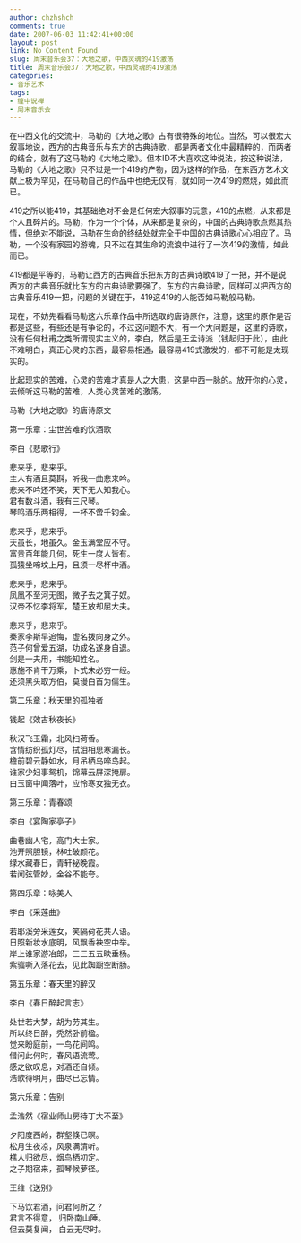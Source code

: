 ```yaml
---
author: chzhshch
comments: true
date: 2007-06-03 11:42:41+00:00
layout: post
link: No Content Found
slug: 周末音乐会37：大地之歌，中西灵魂的419激荡
title: 周末音乐会37：大地之歌，中西灵魂的419激荡
categories:
- 音乐艺术
tags:
- 缠中说禅
- 周末音乐会
---
```


			

在中西文化的交流中，马勒的《大地之歌》占有很特殊的地位。当然，可以很宏大叙事地说，西方的古典音乐与东方的古典诗歌，都是两者文化中最精粹的，而两者的结合，就有了这马勒的《大地之歌》。但本ID不大喜欢这种说法，按这种说法，马勒的《大地之歌》只不过是一个419的产物，因为这样的作品，在东西方艺术文献上极为罕见，在马勒自己的作品中也绝无仅有，就如同一次419的燃烧，如此而已。

419之所以能419，其基础绝对不会是任何宏大叙事的玩意，419的点燃，从来都是个人且碎片的。马勒，作为一个个体，从来都是复杂的，中国的古典诗歌点燃其热情，但绝对不能说，马勒在生命的终结处就完全于中国的古典诗歌心心相应了。马勒，一个没有家园的游魂，只不过在其生命的流浪中进行了一次419的激情，如此而已。

419都是平等的，马勒让西方的古典音乐把东方的古典诗歌419了一把，并不是说西方的古典音乐就比东方的古典诗歌要强了。东方的古典诗歌，同样可以把西方的古典音乐419一把，问题的关键在于，419这419的人能否如马勒般马勒。

现在，不妨先看看马勒这六乐章作品中所选取的唐诗原作，注意，这里的原作是否都是这些，有些还是有争论的，不过这问题不大，有一个大问题是，这里的诗歌，没有任何杜甫之类所谓现实主义的，李白，然后是王孟诗派（钱起归于此），由此不难明白，真正心灵的东西，最容易相通，最容易419式激发的，都不可能是太现实的。

比起现实的苦难，心灵的苦难才真是人之大患，这是中西一脉的。放开你的心灵，去倾听这马勒的苦难，人类心灵苦难的激荡。

马勒《大地之歌》的唐诗原文

  
第一乐章：尘世苦难的饮酒歌

李白《悲歌行》

悲来乎，悲来乎。  
主人有酒且莫斟，听我一曲悲来吟。  
悲来不吟还不笑，天下无人知我心。  
君有数斗酒，我有三尺琴。  
琴鸣酒乐两相得，一杯不啻千钧金。

悲来乎，悲来乎。  
天虽长，地虽久。金玉满堂应不守。  
富贵百年能几何，死生一度人皆有。  
孤猿坐啼坟上月，且须一尽杯中酒。  
  
悲来乎，悲来乎。  
凤凰不至河无图，微子去之箕子奴。  
汉帝不忆李将军，楚王放却屈大夫。  
  
悲来乎，悲来乎。  
秦家李斯早追悔，虚名拨向身之外。  
范子何曾爱五湖，功成名遂身自退。  
剑是一夫用，书能知姓名。  
惠施不肯干万乘，卜式未必穷一经。  
还须黑头取方伯，莫谩白首为儒生。  


第二乐章：秋天里的孤独者  
  
钱起《效古秋夜长》  
  
秋汉飞玉霜，北风扫荷香。  
含情纺织孤灯尽，拭泪相思寒漏长。  
檐前碧云静如水，月吊栖乌啼鸟起。  
谁家少妇事鸳机，锦幕云屏深掩扉。  
白玉窗中闻落叶，应怜寒女独无衣。  


第三乐章：青春颂

   
李白《宴陶家亭子》  
  
曲巷幽人宅，高门大士家。  
池开照胆镜，林吐破颜花。  
绿水藏春日，青轩袐晚霞。  
若闻弦管妙，金谷不能夸。  


第四乐章：咏美人  
  
李白《采莲曲》

若耶溪旁采莲女，笑隔荷花共人语。  
日照新妆水底明，风飘香袂空中举。  
岸上谁家游冶郎，三三五五映垂杨。  
紫骝嘶入落花去，见此踟蹰空断肠。

  
第五乐章：春天里的醉汉  
  
李白《春日醉起言志》

处世若大梦，胡为劳其生。  
所以终日醉，秃然卧前楹。  
觉来盼庭前，一鸟花间鸣。  
借问此何时，春风语流莺。  
感之欲叹息，对酒还自倾。  
浩歌待明月，曲尽已忘情。

  
第六乐章：告别

孟浩然《宿业师山房待丁大不至》  
  
夕阳度西岭，群壑倏已暝。  
松月生夜凉，风泉满清听。  
樵人归欲尽，烟鸟栖初定。  
之子期宿来，孤琴候萝径。

王维《送别》

下马饮君酒，问君何所之？  
君言不得意， 归卧南山陲。  
但去莫复闻， 白云无尽时。
